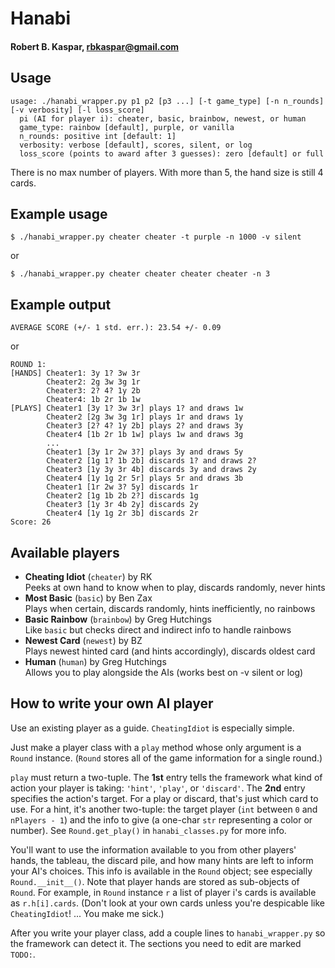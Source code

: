 # Hanabi
#### Robert B. Kaspar, rbkaspar@gmail.com

## Usage
    usage: ./hanabi_wrapper.py p1 p2 [p3 ...] [-t game_type] [-n n_rounds] [-v verbosity] [-l loss_score]
      pi (AI for player i): cheater, basic, brainbow, newest, or human
      game_type: rainbow [default], purple, or vanilla
      n_rounds: positive int [default: 1]
      verbosity: verbose [default], scores, silent, or log
      loss_score (points to award after 3 guesses): zero [default] or full

There is no max number of players.  With more than 5, the hand size is still 4
cards.

## Example usage
    $ ./hanabi_wrapper.py cheater cheater -t purple -n 1000 -v silent
or

    $ ./hanabi_wrapper.py cheater cheater cheater cheater -n 3

## Example output
    AVERAGE SCORE (+/- 1 std. err.): 23.54 +/- 0.09
or

    ROUND 1:
    [HANDS] Cheater1: 3y 1? 3w 3r
            Cheater2: 2g 3w 3g 1r
            Cheater3: 2? 4? 1y 2b
            Cheater4: 1b 2r 1b 1w
    [PLAYS] Cheater1 [3y 1? 3w 3r] plays 1? and draws 1w
            Cheater2 [2g 3w 3g 1r] plays 1r and draws 1y
            Cheater3 [2? 4? 1y 2b] plays 2? and draws 3y
            Cheater4 [1b 2r 1b 1w] plays 1w and draws 3g
            ...
            Cheater1 [3y 1r 2w 3?] plays 3y and draws 5y
            Cheater2 [1g 1? 1b 2b] discards 1? and draws 2?
            Cheater3 [1y 3y 3r 4b] discards 3y and draws 2y
            Cheater4 [1y 1g 2r 5r] plays 5r and draws 3b
            Cheater1 [1r 2w 3? 5y] discards 1r
            Cheater2 [1g 1b 2b 2?] discards 1g
            Cheater3 [1y 3r 4b 2y] discards 2y
            Cheater4 [1y 1g 2r 3b] discards 2r
    Score: 26

## Available players
* **Cheating Idiot** (`cheater`) by RK  
  Peeks at own hand to know when to play, discards randomly, never hints
* **Most Basic** (`basic`) by Ben Zax  
  Plays when certain, discards randomly, hints inefficiently, no rainbows
* **Basic Rainbow** (`brainbow`) by Greg Hutchings  
  Like `basic` but checks direct and indirect info to handle rainbows
* **Newest Card** (`newest`) by BZ  
  Plays newest hinted card (and hints accordingly), discards oldest card
* **Human** (`human`) by Greg Hutchings  
  Allows you to play alongside the AIs (works best on -v silent or log)

## How to write your own AI player
Use an existing player as a guide.  `CheatingIdiot` is especially simple.

Just make a player class with a `play` method whose only argument is a `Round`
instance.  (`Round` stores all of the game information for a single round.)

`play` must return a two-tuple.  The **1st** entry tells the framework what
 kind of action your player is taking: `'hint'`, `'play'`, or `'discard'`.  The
**2nd** entry specifies the action's target.  For a play or discard, that's
 just which card to use.  For a hint, it's another two-tuple: the target player
(`int` between `0` and `nPlayers - 1`) and the info to give (a one-char `str`
representing a color or number).  See `Round.get_play()` in `hanabi_classes.py`
for more info.

You'll want to use the information available to you from other players' hands,
the tableau, the discard pile, and how many hints are left to inform your AI's
choices.  This info is available in the `Round` object; see especially
`Round.__init__()`.  Note that player hands are stored as sub-objects of
`Round`.  For example, in `Round` instance `r` a list of player i's cards is
available as `r.h[i].cards`.  (Don't look at your own cards unless you're
despicable like `CheatingIdiot`!  ... You make me sick.)

After you write your player class, add a couple lines to `hanabi_wrapper.py` so
the framework can detect it.  The sections you need to edit are marked `TODO:`.
